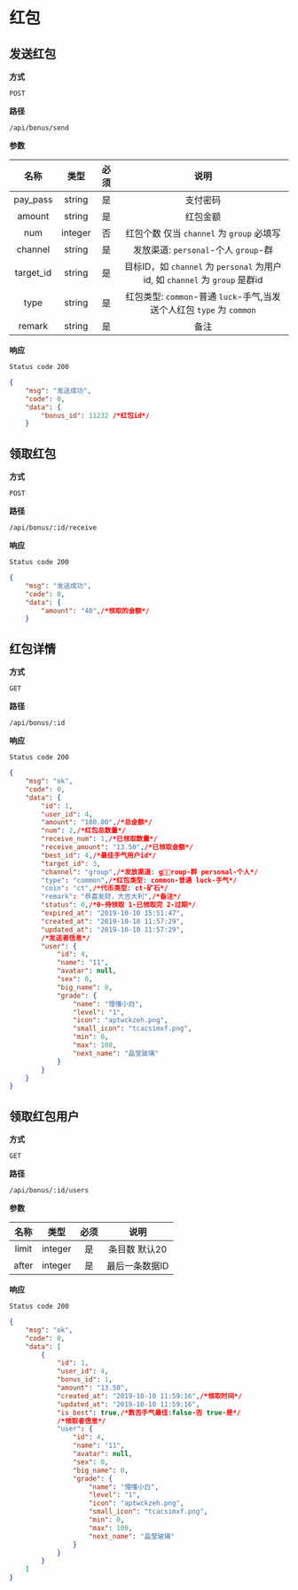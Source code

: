 # 红包

## 发送红包

**方式**

`POST`

**路径**

`/api/bonus/send`

**参数**

|  名称  |  类型  | 必须 | 说明 |
| :----: | :----: | :--: | :-----------: |
| pay_pass | string |  是  | 支付密码  |
| amount | string |  是  | 红包金额  |
| num | integer |  否  | 红包个数 仅当 `channel` 为 `group` 必填写 |
| channel | string |  是  | 发放渠道: `personal`-个人 `group`-群 |
| target_id | string |  是  | 目标ID，如  `channel` 为  `personal` 为用户id, 如  `channel` 为  `group` 是群id  |
| type | string |  是  | 红包类型: `common`-普通 `luck`-手气,当发送个人红包 `type` 为 `common` |
| remark | string |  是  | 备注  |

**响应**

`Status code 200`

```json
{
    "msg": "发送成功",
    "code": 0,
    "data": {
        "bonus_id": 11232 /*红包id*/
    } 
```

## 领取红包

**方式**

`POST`

**路径**

`/api/bonus/:id/receive`

**响应**

`Status code 200`

```json
{
    "msg": "发送成功",
    "code": 0,
    "data": {
        "amount": "40",/*领取的金额*/
    } 
```

## 红包详情

**方式**

`GET`

**路径**

`/api/bonus/:id`

**响应**

`Status code 200`

```json
{
    "msg": "ok",
    "code": 0,
    "data": {
        "id": 1,
        "user_id": 4,
        "amount": "100.00",/*总金额*/
        "num": 2,/*红包总数量*/
        "receive_num": 1,/*已领取数量*/
        "receive_amount": "13.50",/*已领取金额*/
        "best_id": 4,/*最佳手气用户id*/
        "target_id": 3,
        "channel": "group",/*发放渠道: group-群 personal-个人*/
        "type": "common",/*红包类型: common-普通 luck-手气*/
        "coin": "ct",/*代币类型: ct-矿石*/
        "remark": "恭喜发财，大吉大利",/*备注*/
        "status": 0,/*0-待领取 1-已领取完 2-过期*/
        "expired_at": "2019-10-10 15:51:47",
        "created_at": "2019-10-10 11:57:29",
        "updated_at": "2019-10-10 11:57:29",
        /*发送者信息*/
        "user": {
            "id": 4,
            "name": "11",
            "avatar": null,
            "sex": 0,
            "big_name": 0,
            "grade": {
                "name": "懵懂小白",
                "level": "1",
                "icon": "aptwckzeh.png",
                "small_icon": "tcacsimxf.png",
                "min": 0,
                "max": 100,
                "next_name": "晶莹玻璃"
            }
        }
    }
}
```

## 领取红包用户

**方式**

`GET`

**路径**

`/api/bonus/:id/users`

**参数**

|  名称  |  类型  | 必须 | 说明 |
| :----: | :----: | :--: | :-----------: |
| limit | integer |  是  | 条目数 默认20  |
| after | integer |  是  | 最后一条数据ID |

**响应**

`Status code 200`

```json
{
    "msg": "ok",
    "code": 0,
    "data": [
        {
            "id": 1,
            "user_id": 4,
            "bonus_id": 1,
            "amount": "13.50",
            "created_at": "2019-10-10 11:59:16",/*领取时间*/
            "updated_at": "2019-10-10 11:59:16",
            "is_best": true,/*数否手气最佳:false-否 true-是*/
            /*领取者信息*/
            "user": {
                "id": 4,
                "name": "11",
                "avatar": null,
                "sex": 0,
                "big_name": 0,
                "grade": {
                    "name": "懵懂小白",
                    "level": "1",
                    "icon": "aptwckzeh.png",
                    "small_icon": "tcacsimxf.png",
                    "min": 0,
                    "max": 100,
                    "next_name": "晶莹玻璃"
                }
            }
        }
    ]
}
```